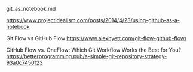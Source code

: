 git_as_notebook.md

https://www.projectidealism.com/posts/2014/4/23/using-github-as-a-notebook

Git Flow vs GitHub Flow  https://www.alexhyett.com/git-flow-github-flow/

GitHub Flow vs. OneFlow: Which Git Workflow Works the Best for You? https://betterprogramming.pub/a-simple-git-repository-strategy-93a0c7450f23
